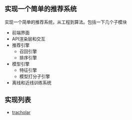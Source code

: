 ## 实现一个简单的推荐系统
实现一个简单的推荐系统，从工程到算法。包括一下几个子模块

- 前端界面
- API渲染层和交互
- 推荐引擎
  - 召回引擎
  - 排序引擎
- 模型引擎
  - 特征引擎
  - 模型打分子引擎
- 离线和近线训练系统

## 实现列表
- [tracholar](tracholar/)